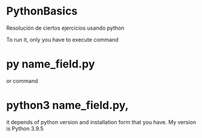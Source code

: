 # PythonBasics
Resolución de ciertos ejercicios usando python

To run it, only you have to execute command  
# py name_field.py
or command 
# python3 name_field.py,
it depends of python version and installation form that you have. 
My version is Python 3.9.5
